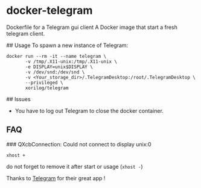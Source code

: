 # docker-telegram
Dockerfile for a Telegram gui client
A Docker image that start a fresh telegram client.

## Usage
To spawn a new instance of Telegram:

```
docker run --rm -it --name telegram \
       -v /tmp/.X11-unix:/tmp/.X11-unix \
       -e DISPLAY=unix$DISPLAY \
       -v /dev/snd:/dev/snd \
       -v <Your_storage_dir>/.TelegramDesktop:/root/.TelegramDesktop \
       --privileged \
       xorilog/telegram
```
## Issues
* You have to log out Telegram to close the docker container.

## FAQ
### QXcbConnection: Could not connect to display unix:0
```shell
xhost +
```
do not forget to remove it after start or usage (`xhost -`)  


Thanks to [Telegram](https://telegram.org/) for their great app !
